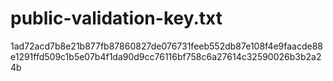 # public-validation-key.txt
1ad72acd7b8e21b877fb87860827de076731feeb552db87e108f4e9faacde88e1291ffd509c1b5e07b4f1da90d9cc76116bf758c6a27614c32590026b3b2a24b
